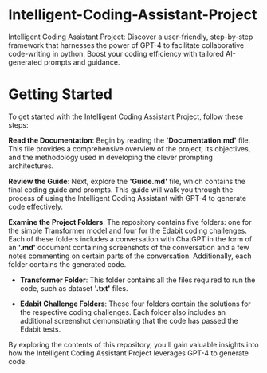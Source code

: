 # Intelligent-Coding-Assistant-Project
Intelligent Coding Assistant Project: Discover a user-friendly, step-by-step framework that harnesses the power of GPT-4 to facilitate collaborative code-writing in python. Boost your coding efficiency with tailored AI-generated prompts and guidance.

# Getting Started

To get started with the Intelligent Coding Assistant Project, follow these steps:

**Read the Documentation**: Begin by reading the **'Documentation.md'** file. This file provides a comprehensive overview of the project, its objectives, and the methodology used in developing the clever prompting architectures.

**Review the Guide**: Next, explore the **'Guide.md'** file, which contains the final coding guide and prompts. This guide will walk you through the process of using the Intelligent Coding Assistant with GPT-4 to generate code effectively.

**Examine the Project Folders**: The repository contains five folders: one for the simple Transformer model and four for the Edabit coding challenges. Each of these folders includes a conversation with ChatGPT in the form of an **'.md'** document containing screenshots of the conversation and a few notes commenting on certain parts of the conversation. Additionally, each folder contains the generated code.

+ **Transformer Folder**: This folder contains all the files required to run the code, such as dataset **'.txt'** files.

+ **Edabit Challenge Folders**: These four folders contain the solutions for the respective coding challenges. Each folder also includes an additional screenshot demonstrating that the code has passed the Edabit tests.

By exploring the contents of this repository, you'll gain valuable insights into how the Intelligent Coding Assistant Project leverages GPT-4 to generate code.
